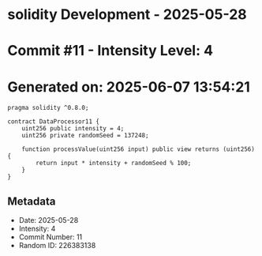 ﻿# solidity Development - 2025-05-28
# Commit #11 - Intensity Level: 4
# Generated on: 2025-06-07 13:54:21
```solidity
pragma solidity ^0.8.0;

contract DataProcessor11 {
    uint256 public intensity = 4;
    uint256 private randomSeed = 137248;

    function processValue(uint256 input) public view returns (uint256) {
        return input * intensity + randomSeed % 100;
    }
}
```
## Metadata
- Date: 2025-05-28
- Intensity: 4
- Commit Number: 11
- Random ID: 226383138
